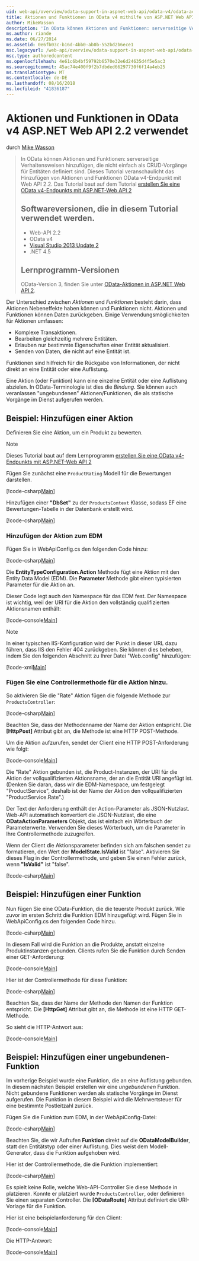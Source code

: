 ```yaml
---
uid: web-api/overview/odata-support-in-aspnet-web-api/odata-v4/odata-actions-and-functions
title: Aktionen und Funktionen in OData v4 mithilfe von ASP.NET Web API 2.2 | Microsoft-Dokumentation
author: MikeWasson
description: 'In OData können Aktionen und Funktionen: serverseitige Verhaltensweisen hinzufügen, die nicht einfach als CRUD-Vorgänge für Entitäten definiert sind. Dieses Tutorial zeigt, wie Sie...'
ms.author: riande
ms.date: 06/27/2014
ms.assetid: 0e6fb03c-b16d-4bb0-ab0b-552bd2b6ece1
msc.legacyurl: /web-api/overview/odata-support-in-aspnet-web-api/odata-v4/odata-actions-and-functions
msc.type: authoredcontent
ms.openlocfilehash: 4e61c6b4bf59792b6570e32e6d24635d4f5e5ac3
ms.sourcegitcommit: 45ac74e400f9f2b7dbded66297730f6f14a4eb25
ms.translationtype: MT
ms.contentlocale: de-DE
ms.lasthandoff: 08/16/2018
ms.locfileid: "41836187"
---
```

<a name="actions-and-functions-in-odata-v4-using-aspnet-web-api-22"></a>Aktionen und Funktionen in OData v4 ASP.NET Web API 2.2 verwendet
====================
durch [Mike Wasson](https://github.com/MikeWasson)

> In OData können Aktionen und Funktionen: serverseitige Verhaltensweisen hinzufügen, die nicht einfach als CRUD-Vorgänge für Entitäten definiert sind. Dieses Tutorial veranschaulicht das Hinzufügen von Aktionen und Funktionen OData v4-Endpunkt mit Web API 2.2. Das Tutorial baut auf dem Tutorial [erstellen Sie eine OData v4-Endpunkts mit ASP.NET-Web API 2](create-an-odata-v4-endpoint.md)
> 
> ## <a name="software-versions-used-in-the-tutorial"></a>Softwareversionen, die in diesem Tutorial verwendet werden.
> 
> 
> - Web-API 2.2
> - OData v4
> - [Visual Studio 2013 Update 2](https://www.visualstudio.com/downloads/download-visual-studio-vs)
> - .NET 4.5
> 
> 
> ## <a name="tutorial-versions"></a>Lernprogramm-Versionen
> 
> OData-Version 3, finden Sie unter [OData-Aktionen in ASP.NET Web API 2](../odata-v3/odata-actions.md).


Der Unterschied zwischen *Aktionen* und *Funktionen* besteht darin, dass Aktionen Nebeneffekte haben können und Funktionen nicht. Aktionen und Funktionen können Daten zurückgeben. Einige Verwendungsmöglichkeiten für Aktionen umfassen:

- Komplexe Transaktionen.
- Bearbeiten gleichzeitig mehrere Entitäten.
- Erlauben nur bestimmte Eigenschaften einer Entität aktualisiert.
- Senden von Daten, die nicht auf eine Entität ist.

Funktionen sind hilfreich für die Rückgabe von Informationen, der nicht direkt an eine Entität oder eine Auflistung.

Eine Aktion (oder Funktion) kann eine einzelne Entität oder eine Auflistung abzielen. In OData-Terminologie ist dies die *Bindung*. Sie können auch veranlassen &quot;ungebundenen&quot; Aktionen/Funktionen, die als statische Vorgänge im Dienst aufgerufen werden.

## <a name="example-adding-an-action"></a>Beispiel: Hinzufügen einer Aktion

Definieren Sie eine Aktion, um ein Produkt zu bewerten.

> [!NOTE]
> Dieses Tutorial baut auf dem Lernprogramm [erstellen Sie eine OData v4-Endpunkts mit ASP.NET-Web API 2](create-an-odata-v4-endpoint.md)


Fügen Sie zunächst eine `ProductRating` Modell für die Bewertungen darstellen.

[!code-csharp[Main](odata-actions-and-functions/samples/sample1.cs)]

Hinzufügen einer **"DbSet"** zu der `ProductsContext` Klasse, sodass EF eine Bewertungen-Tabelle in der Datenbank erstellt wird.

[!code-csharp[Main](odata-actions-and-functions/samples/sample2.cs)]

### <a name="add-the-action-to-the-edm"></a>Hinzufügen der Aktion zum EDM

Fügen Sie in WebApiConfig.cs den folgenden Code hinzu:

[!code-csharp[Main](odata-actions-and-functions/samples/sample3.cs)]

Die **EntityTypeConfiguration.Action** Methode fügt eine Aktion mit den Entity Data Model (EDM). Die **Parameter** Methode gibt einen typisierten Parameter für die Aktion an.

Dieser Code legt auch den Namespace für das EDM fest. Der Namespace ist wichtig, weil der URI für die Aktion den vollständig qualifizierten Aktionsnamen enthält:

[!code-console[Main](odata-actions-and-functions/samples/sample4.cmd)]

> [!NOTE]
> In einer typischen IIS-Konfiguration wird der Punkt in dieser URL dazu führen, dass IIS den Fehler 404 zurückgeben. Sie können dies beheben, indem Sie den folgenden Abschnitt zu Ihrer Datei "Web.config" hinzufügen:

[!code-xml[Main](odata-actions-and-functions/samples/sample5.xml)]

### <a name="add-a-controller-method-for-the-action"></a>Fügen Sie eine Controllermethode für die Aktion hinzu.

So aktivieren Sie die &quot;Rate&quot; Aktion fügen die folgende Methode zur `ProductsController`:

[!code-csharp[Main](odata-actions-and-functions/samples/sample6.cs)]

Beachten Sie, dass der Methodenname der Name der Aktion entspricht. Die **[HttpPost]** Attribut gibt an, die Methode ist eine HTTP POST-Methode.

Um die Aktion aufzurufen, sendet der Client eine HTTP POST-Anforderung wie folgt:

[!code-console[Main](odata-actions-and-functions/samples/sample7.cmd)]

Die &quot;Rate&quot; Aktion gebunden ist, die Product-Instanzen, der URI für die Aktion der vollqualifizierten Aktionsname, der an die Entität URI angefügt ist. (Denken Sie daran, dass wir die EDM-Namespace, um festgelegt &quot;ProductService&quot;, deshalb ist der Name der Aktion den vollqualifizierten &quot;ProductService.Rate&quot;.)

Der Text der Anforderung enthält der Action-Parameter als JSON-Nutzlast. Web-API automatisch konvertiert die JSON-Nutzlast, die eine **ODataActionParameters** Objekt, das ist einfach ein Wörterbuch der Parameterwerte. Verwenden Sie dieses Wörterbuch, um die Parameter in Ihre Controllermethode zuzugreifen.

Wenn der Client die Aktionsparameter befinden sich am falschen sendet zu formatieren, den Wert der **ModelState.IsValid** ist "false". Aktivieren Sie dieses Flag in der Controllermethode, und geben Sie einen Fehler zurück, wenn **"IsValid"** ist "false".

[!code-csharp[Main](odata-actions-and-functions/samples/sample8.cs)]

## <a name="example-adding-a-function"></a>Beispiel: Hinzufügen einer Funktion

Nun fügen Sie eine OData-Funktion, die die teuerste Produkt zurück. Wie zuvor im ersten Schritt die Funktion EDM hinzugefügt wird. Fügen Sie in WebApiConfig.cs den folgenden Code hinzu.

[!code-csharp[Main](odata-actions-and-functions/samples/sample9.cs)]

In diesem Fall wird die Funktion an die Produkte, anstatt einzelne Produktinstanzen gebunden. Clients rufen Sie die Funktion durch Senden einer GET-Anforderung:

[!code-console[Main](odata-actions-and-functions/samples/sample10.cmd)]

Hier ist der Controllermethode für diese Funktion:

[!code-csharp[Main](odata-actions-and-functions/samples/sample11.cs)]

Beachten Sie, dass der Name der Methode den Namen der Funktion entspricht. Die **[HttpGet]** Attribut gibt an, die Methode ist eine HTTP GET-Methode.

So sieht die HTTP-Antwort aus:

[!code-console[Main](odata-actions-and-functions/samples/sample12.cmd)]

## <a name="example-adding-an-unbound-function"></a>Beispiel: Hinzufügen einer ungebundenen-Funktion

Im vorherige Beispiel wurde eine Funktion, die an eine Auflistung gebunden. In diesem nächsten Beispiel erstellen wir eine *ungebundenen* Funktion. Nicht gebundene Funktionen werden als statische Vorgänge im Dienst aufgerufen. Die Funktion in diesem Beispiel wird die Mehrwertsteuer für eine bestimmte Postleitzahl zurück.

Fügen Sie die Funktion zum EDM, in der WebApiConfig-Datei:

[!code-csharp[Main](odata-actions-and-functions/samples/sample13.cs)]

Beachten Sie, die wir Aufrufen **Funktion** direkt auf die **ODataModelBuilder**, statt den Entitätstyp oder einer Auflistung. Dies weist dem Modell-Generator, dass die Funktion aufgehoben wird.

Hier ist der Controllermethode, die die Funktion implementiert:

[!code-csharp[Main](odata-actions-and-functions/samples/sample14.cs)]

Es spielt keine Rolle, welche Web-API-Controller Sie diese Methode in platzieren. Konnte er platziert wurde `ProductsController`, oder definieren Sie einen separaten Controller. Die **[ODataRoute]** Attribut definiert die URI-Vorlage für die Funktion.

Hier ist eine beispielanforderung für den Client:

[!code-console[Main](odata-actions-and-functions/samples/sample15.cmd)]

Die HTTP-Antwort:

[!code-console[Main](odata-actions-and-functions/samples/sample16.cmd)]
